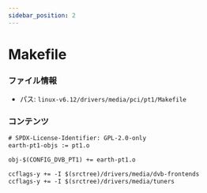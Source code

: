 ```yaml
---
sidebar_position: 2
---
```

# Makefile

### ファイル情報

- パス: `linux-v6.12/drivers/media/pci/pt1/Makefile`

### コンテンツ

```txt
# SPDX-License-Identifier: GPL-2.0-only
earth-pt1-objs := pt1.o

obj-$(CONFIG_DVB_PT1) += earth-pt1.o

ccflags-y += -I $(srctree)/drivers/media/dvb-frontends
ccflags-y += -I $(srctree)/drivers/media/tuners

```

